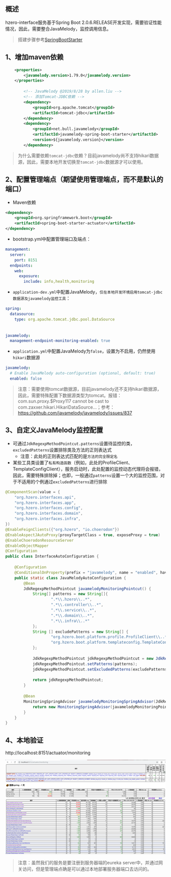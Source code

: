 ## 概述
hzero-interface服务基于Spring Boot 2.0.6.RELEASE开发实现，需要验证性能情况，因此，需要整合JavaMelody，监控调用信息。

> 搭建步骤参考[SpringBootStarter](https://github.com/javamelody/javamelody/wiki/SpringBootStarter)

## 1、增加maven依赖
```xml
    <properties>
        <javamelody.version>1.79.0</javamelody.version>
    </properties>

        <!-- JavaMelody @2019/8/28 by allen.liu -->
        <!-- 添加Tomcat-JDBC依赖 -->
        <dependency>
            <groupId>org.apache.tomcat</groupId>
            <artifactId>tomcat-jdbc</artifactId>
        </dependency>
        <dependency>
            <groupId>net.bull.javamelody</groupId>
            <artifactId>javamelody-spring-boot-starter</artifactId>
            <version>${javamelody.version}</version>
        </dependency>
```

> 为什么需要依赖`tomcat-jdbc`依赖？目前javamelody尚不支持hikari数据源，因此，需要本地开发切换至`tomcat-jdbc`数据源才可以使用。

## 2、配置管理端点（期望使用管理端点，而不是默认的端口）

- Maven依赖

```xml
<dependency>
    <groupId>org.springframework.boot</groupId>
    <artifactId>spring-boot-starter-actuator</artifactId>
</dependency>
```

- bootstrap.yml中配置管理端口及端点：

```yaml
management:
  server:
    port: 8151
  endpoints:
    web:
      exposure:
        include: info,health,monitoring
```

- `application-dev.yml`中配置JavaMelody，`仅在本地开发环境启用tomcat-jdbc数据源及javamelody监控工具`：

```yaml
spring:
  datasource:
    type: org.apache.tomcat.jdbc.pool.DataSource


javamelody:
  management-endpoint-monitoring-enabled: true
```

- `application.yml`中配置JavaMelody为`false`，设置为不启用，仍然使用`hikari`数据源

```yaml
javamelody:
  # Enable JavaMelody auto-configuration (optional, default: true)
  enabled: false
```

> 注意：需要使用tomcat数据源，目前javamelody还不支持hikari数据源，因此，需要特殊配置下数据源类型为tomcat。报错：com.sun.proxy.$Proxy117 cannot be cast to com.zaxxer.hikari.HikariDataSource…；参考：https://github.com/javamelody/javamelody/issues/837

## 3、自定义JavaMelody监控配置
- 可通过`JdkRegexpMethodPointcut.patterns`设置待监控的类，`excludedPatterns`设置排除类及方法的正则表达式
    - 注意：此处的正则表达式匹配的是`方法的完全限定名`
- 某些工具类设置了`私有构造函数`（例如，此处的ProfileClient、TemplateConfigClient），服务启动时，此处配置的监控动态代理将会报错，因此，需要特殊排除掉；也即，一般通过`patterns`设置一个大的监控范围，对于不适用的个例通过`excludedPatterns`进行排除

```java
@ComponentScan(value = {
    "org.hzero.interfaces.api",
    "org.hzero.interfaces.app",
    "org.hzero.interfaces.config",
    "org.hzero.interfaces.domain",
    "org.hzero.interfaces.infra",
})
@EnableFeignClients({"org.hzero", "io.choerodon"})
@EnableAspectJAutoProxy(proxyTargetClass = true, exposeProxy = true)
@EnableChoerodonResourceServer
@EnableObjectMapper
@Configuration
public class InterfaceAutoConfiguration {

    @Configuration
    @ConditionalOnProperty(prefix = "javamelody", name = "enabled", havingValue = "true")
    public static class JavaMelodyAutoConfiguration {
        @Bean
        JdkRegexpMethodPointcut javamelodyMonitoringPointcut() {
            String[] patterns = new String[]{
                    ".*\\.hzero\\..*",
                    ".*\\.controller\\..*",
                    ".*\\.service\\..*",
                    ".*\\.domain\\..*",
                    ".*\\.infra\\..*"
            };
            String [] excludePatterns = new String[] {
                    "org.hzero.boot.platform.profile.ProfileClient\\..*",
                    "org.hzero.boot.platform.templateconfig.TemplateConfigClient\\..*"
            };

            JdkRegexpMethodPointcut jdkRegexpMethodPointcut = new JdkRegexpMethodPointcut();
            jdkRegexpMethodPointcut.setPatterns(patterns);
            jdkRegexpMethodPointcut.setExcludedPatterns(excludePatterns);

            return jdkRegexpMethodPointcut;
        }

        @Bean
        MonitoringSpringAdvisor javamelodyMonitoringSpringAdvisor(JdkRegexpMethodPointcut javamelodyMonitoringPointcut) {
            return new MonitoringSpringAdvisor(javamelodyMonitoringPointcut);
        }
    }
}
```

## 4、本地验证
http://localhost:8151/actuator/monitoring

![](img/javamelody.png)

> 注意：虽然我们的服务是要注册到服务器端的eureka server中，并通过网关访问，但是管理端点确是可以通过本地部署服务器端口去访问的。